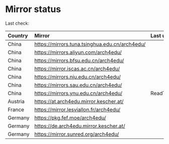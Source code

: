<script src="./time.js"></script>
# Mirror status
Last check: <script type="text/javascript">localize(1689844641.5170467);</script>

|Country|Mirror|Last update|
|:------|:-----|:----------|
|China|https://mirrors.tuna.tsinghua.edu.cn/arch4edu/|<script type="text/javascript">localize(1689791433);</script>|
|China|https://mirrors.aliyun.com/arch4edu/|<script type="text/javascript">localize(1689748348);</script>|
|China|https://mirrors.bfsu.edu.cn/arch4edu/|<script type="text/javascript">localize(1689791433);</script>|
|China|https://mirror.iscas.ac.cn/arch4edu/|<script type="text/javascript">localize(1689791433);</script>|
|China|https://mirrors.nju.edu.cn/arch4edu/|<script type="text/javascript">localize(1689791433);</script>|
|China|https://mirrors.sau.edu.cn/arch4edu/|<script type="text/javascript">localize(1689791433);</script>|
|China|https://mirrors.ynu.edu.cn/arch4edu/|ReadTimeout|
|Austria|https://at.arch4edu.mirror.kescher.at/|<script type="text/javascript">localize(1689791433);</script>|
|France|https://mirror.lesviallon.fr/arch4edu/|<script type="text/javascript">localize(1689402753);</script>|
|Germany|https://pkg.fef.moe/arch4edu/|<script type="text/javascript">localize(1689791433);</script>|
|Germany|https://de.arch4edu.mirror.kescher.at/|<script type="text/javascript">localize(1689791433);</script>|
|Germany|https://mirror.sunred.org/arch4edu/|<script type="text/javascript">localize(1689791433);</script>|

<script src="./tablefilter/tablefilter.js"></script>
<script src="./table.js"></script>